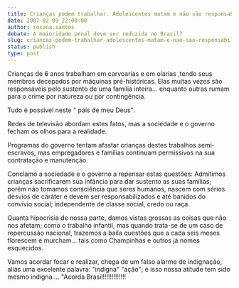 ```yaml
---
title: Crianças podem trabalhar. Adolescentes matam e não são responsabilizados.
date: 2007-02-09 22:00:00
author: rosana.santos
debate: A maioridade penal deve ser reduzida no Brasil?
slug: criancas-podem-trabalhar-adolescentes-matam-e-nao-sao-responsabilizados
status: publish 
type: post
---
```


Crianças de 6 anos trabalham em carvoarias e em olarias ,tendo seus membros decepados por máquinas pré-históricas. Elas muitas vezes são responsáveis pelo sustento de uma família inteira... enquanto outras rumam para o crime por natureza ou por contingência.  

Tudo é possível neste " país de meu Deus".   

Redes de televisão abordam estes fatos, mas a sociedade e o governo fecham os olhos para a realidade.   

Programas do governo tentam afastar crianças destes trabalhos semi-escravos, mas empregadores e famílias continuam permissivos na sua contratação e manutenção.  

Conclamo a sociedade e o governo a repensar estas questões: Admitimos crianças sacrificarem sua infância para dar sustento as suas famílias; porém não tomamos consciência que seres humanos, nascem com sérios desvios de caráter e devem ser responsabilizados e até banidos do convívio social; independente de classe social, credo ou raça.  

Quanta hipocrisia de nossa parte, damos vistas grossas as coisas que não nos afetam; como o trabalho infantil, mas quando trata-se de um caso de repercussão nacional, trazemos a baila questões que a cada seis meses florescem e murcham... tais como Champinhas e outros já nomes esquecidos.  

Vamos acordar focar e realizar, chega de um falso alarme de indignação, aliás uma excelente palavra: "indigna" "ação"; é isso nossa atitude tem sido mesmo indigna.... "Acorda Brasil!!!!!!!!!!!!!
